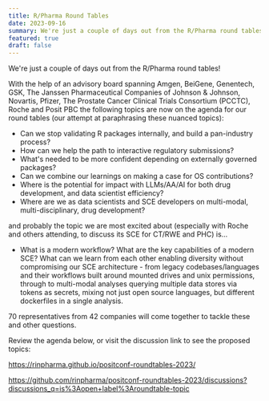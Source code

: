 ```yaml
---
title: R/Pharma Round Tables
date: 2023-09-16
summary: We're just a couple of days out from the R/Pharma round tables!
featured: true
draft: false
---
```


We're just a couple of days out from the R/Pharma round tables!

With the help of an advisory board spanning Amgen, BeiGene, Genentech, GSK, The Janssen Pharmaceutical Companies of Johnson & Johnson, Novartis, Pfizer, The Prostate Cancer Clinical Trials Consortium (PCCTC), Roche and Posit PBC the following topics are now on the agenda for our round tables (our attempt at paraphrasing these nuanced topics):

-  Can we stop validating R packages internally, and build a pan-industry process?
-  How can we help the path to interactive regulatory submissions?
-  What's needed to be more confident depending on externally governed packages?
-  Can we combine our learnings on making a case for OS contributions?
-  Where is the potential for impact with LLMs/AA/AI for both drug development, and data scientist efficiency?
-  Where are we as data scientists and SCE developers on multi-modal, multi-disciplinary, drug development?

and probably the topic we are most excited about (especially with Roche and others attending, to discuss its SCE for CT/RWE and PHC) is...

-  What is a modern workflow?  What are the key capabilities of a modern SCE?  What can we learn from each other enabling diversity without compromising our SCE architecture - from legacy codebases/languages and their workflows built around mounted drives and unix permissions, through to multi-modal analyses querying multiple data stores via tokens as secrets, mixing not just open source languages, but different dockerfiles in a single analysis.

70 representatives from 42 companies will come together to tackle these and other questions.

Review the agenda below, or visit the discussion link to see the proposed topics:

https://rinpharma.github.io/positconf-roundtables-2023/

https://github.com/rinpharma/positconf-roundtables-2023/discussions?discussions_q=is%3Aopen+label%3Aroundtable-topic


